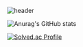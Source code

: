 ![header](https://capsule-render.vercel.app/api?type=waving&color=random&height=300&section=header&text=SUSOT&desc=gameprogramer&fontSize=90&descSize=40)


![Anurag's GitHub stats](https://github-readme-stats.vercel.app/api?username=SUSOT&show_icons=true&theme=radical)

[![Solved.ac Profile](http://mazassumnida.wtf/api/generate_badge?boj=SUSOT)](https://solved.ac/SUSOT)<br/>
